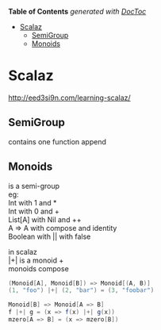 **Table of Contents**  *generated with [DocToc](http://doctoc.herokuapp.com/)*

- [Scalaz](#scalaz)
	- [SemiGroup](#semigroup)
	- [Monoids](#monoids)

Scalaz
======
http://eed3si9n.com/learning-scalaz/  

SemiGroup
---------
contains one function append  

Monoids
-------
is a semi-group  
eg:  
Int with 1 and *  
Int with 0 and +  
List[A] with Nil and ++  
A => A with compose and identity  
Boolean with || with false  


in scalaz  
|+| is a monoid +  
monoids compose

```scala
(Monoid[A], Monoid[B]) => Monoid[(A, B)]
(1, "foo") |+| (2, "bar") = (3, "foobar")

Monoid[B] => Monoid[A => B]
f |+| g = (x => f(x) |+| g(x))
mzero[A => B] = (x => mzero[B])